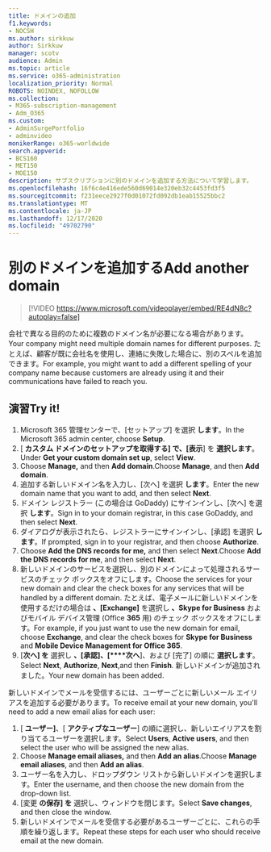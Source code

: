 ```yaml
---
title: ドメインの追加
f1.keywords:
- NOCSH
ms.author: sirkkuw
author: Sirkkuw
manager: scotv
audience: Admin
ms.topic: article
ms.service: o365-administration
localization_priority: Normal
ROBOTS: NOINDEX, NOFOLLOW
ms.collection:
- M365-subscription-management
- Adm_O365
ms.custom:
- AdminSurgePortfolio
- adminvideo
monikerRange: o365-worldwide
search.appverid:
- BCS160
- MET150
- MOE150
description: サブスクリプションに別のドメインを追加する方法について学習します。
ms.openlocfilehash: 16f6c4e416ede560d69014e320eb32c4453fd3f5
ms.sourcegitcommit: f231eece2927f0d01072fd092db1eab15525bbc2
ms.translationtype: MT
ms.contentlocale: ja-JP
ms.lasthandoff: 12/17/2020
ms.locfileid: "49702790"
---
```

# <a name="add-another-domain"></a><span data-ttu-id="d86d6-103">別のドメインを追加する</span><span class="sxs-lookup"><span data-stu-id="d86d6-103">Add another domain</span></span>

> [!VIDEO https://www.microsoft.com/videoplayer/embed/RE4dN8c?autoplay=false]

<span data-ttu-id="d86d6-104">会社で異なる目的のために複数のドメイン名が必要になる場合があります。</span><span class="sxs-lookup"><span data-stu-id="d86d6-104">Your company might need multiple domain names for different purposes.</span></span> <span data-ttu-id="d86d6-105">たとえば、顧客が既に会社名を使用し、連絡に失敗した場合に、別のスペルを追加できます。</span><span class="sxs-lookup"><span data-stu-id="d86d6-105">For example, you might want to add a different spelling of your company name because customers are already using it and their communications have failed to reach you.</span></span>

## <a name="try-it"></a><span data-ttu-id="d86d6-106">演習</span><span class="sxs-lookup"><span data-stu-id="d86d6-106">Try it!</span></span>

1. <span data-ttu-id="d86d6-107">Microsoft 365 管理センターで、[セットアップ] を選択 **します**。</span><span class="sxs-lookup"><span data-stu-id="d86d6-107">In the Microsoft 365 admin center, choose **Setup**.</span></span>
1. <span data-ttu-id="d86d6-108">[ **カスタム ドメインのセットアップを取得する] で、[表示**] を **選択します**。</span><span class="sxs-lookup"><span data-stu-id="d86d6-108">Under **Get your custom domain set up**, select **View**.</span></span>
1. <span data-ttu-id="d86d6-109">Choose **Manage,** and then **Add domain**.</span><span class="sxs-lookup"><span data-stu-id="d86d6-109">Choose **Manage**, and then **Add domain**.</span></span>
1. <span data-ttu-id="d86d6-110">追加する新しいドメイン名を入力し、[次へ] を選択 **します**。</span><span class="sxs-lookup"><span data-stu-id="d86d6-110">Enter the new domain name that you want to add, and then select **Next**.</span></span>
1. <span data-ttu-id="d86d6-111">ドメイン レジストラー (この場合は GoDaddy) にサインインし、[次へ] を選択 **します**。</span><span class="sxs-lookup"><span data-stu-id="d86d6-111">Sign in to your domain registrar, in this case GoDaddy, and then select **Next**.</span></span>
1. <span data-ttu-id="d86d6-112">ダイアログが表示されたら、レジストラーにサインインし、[承認] を選択 **します**。</span><span class="sxs-lookup"><span data-stu-id="d86d6-112">If prompted, sign in to your registrar, and then choose **Authorize**.</span></span>
1. <span data-ttu-id="d86d6-113">Choose **Add the DNS records for me,** and then select **Next**.</span><span class="sxs-lookup"><span data-stu-id="d86d6-113">Choose **Add the DNS records for me**, and then select **Next**.</span></span>
1. <span data-ttu-id="d86d6-114">新しいドメインのサービスを選択し、別のドメインによって処理されるサービスのチェック ボックスをオフにします。</span><span class="sxs-lookup"><span data-stu-id="d86d6-114">Choose the services for your new domain and clear the check boxes for any services that will be handled by a different domain.</span></span> <span data-ttu-id="d86d6-115">たとえば、電子メールに新しいドメインを使用するだけの場合は **、[Exchange]** を選択し **、Skype for Business** およびモバイル デバイス管理 (Office **365** 用) のチェック ボックスをオフにします。</span><span class="sxs-lookup"><span data-stu-id="d86d6-115">For example, if you just want to use the new domain for email, choose **Exchange**, and clear the check boxes for **Skype for Business** and **Mobile Device Management for Office 365**.</span></span>
1. <span data-ttu-id="d86d6-116">[**次へ] を** 選択し **、[承認]、[\*\*\*\*次へ**]、および [完了] の順に **選択します**。</span><span class="sxs-lookup"><span data-stu-id="d86d6-116">Select **Next**, **Authorize**, **Next**,and then **Finish**.</span></span> <span data-ttu-id="d86d6-117">新しいドメインが追加されました。</span><span class="sxs-lookup"><span data-stu-id="d86d6-117">Your new domain has been added.</span></span>

<span data-ttu-id="d86d6-118">新しいドメインでメールを受信するには、ユーザーごとに新しいメール エイリアスを追加する必要があります。</span><span class="sxs-lookup"><span data-stu-id="d86d6-118">To receive email at your new domain, you'll need to add a new email alias for each user:</span></span>

1. <span data-ttu-id="d86d6-119">[ **ユーザー]**、[ **アクティブなユーザー**] の順に選択し、新しいエイリアスを割り当てるユーザーを選択します。</span><span class="sxs-lookup"><span data-stu-id="d86d6-119">Select **Users**, **Active users**, and then select the user who will be assigned the new alias.</span></span>
1. <span data-ttu-id="d86d6-120">Choose **Manage email aliases,** and then **Add an alias**.</span><span class="sxs-lookup"><span data-stu-id="d86d6-120">Choose **Manage email aliases**, and then **Add an alias**.</span></span>
1. <span data-ttu-id="d86d6-121">ユーザー名を入力し、ドロップダウン リストから新しいドメインを選択します。</span><span class="sxs-lookup"><span data-stu-id="d86d6-121">Enter the username, and then choose the new domain from the drop-down list.</span></span>
1. <span data-ttu-id="d86d6-122">[変更 **の保存] を** 選択し、ウィンドウを閉じます。</span><span class="sxs-lookup"><span data-stu-id="d86d6-122">Select **Save changes**, and then close the window.</span></span>
1. <span data-ttu-id="d86d6-123">新しいドメインでメールを受信する必要があるユーザーごとに、これらの手順を繰り返します。</span><span class="sxs-lookup"><span data-stu-id="d86d6-123">Repeat these steps for each user who should receive email at the new domain.</span></span>